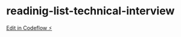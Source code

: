 # readinig-list-technical-interview

[Edit in Codeflow ⚡️](https://stackblitz.com/~/github.com/gars150387/readinig-list-technical-interview)